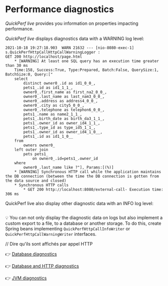 # Performance diagnostics

_QuickPerf live_ provides you information on properties impacting performance.

_QuickPerf live_ displays diagnostics data with a WARNING log level:
```
2021-10-18 19:27:18.903  WARN 21632 --- [nio-8080-exec-1] s.QuickPerfHttpCallHttpCallWarningLogger : 
GET 200 http://localhost/page.html
	* [WARNING] At least one SQL query has an execution time greater than 30 ms
	Time:158, Success:True, Type:Prepared, Batch:False, QuerySize:1, BatchSize:0, Query:["
    select
        distinct owner0_.id as id1_0_0_,
        pets1_.id as id1_1_1_,
        owner0_.first_name as first_na2_0_0_,
        owner0_.last_name as last_nam3_0_0_,
        owner0_.address as address4_0_0_,
        owner0_.city as city5_0_0_,
        owner0_.telephone as telephon6_0_0_,
        pets1_.name as name2_1_1_,
        pets1_.birth_date as birth_da3_1_1_,
        pets1_.owner_id as owner_id4_1_1_,
        pets1_.type_id as type_id5_1_1_,
        pets1_.owner_id as owner_id4_1_0__,
        pets1_.id as id1_1_0__ 
    from
        owners owner0_ 
    left outer join
        pets pets1_ 
            on owner0_.id=pets1_.owner_id 
    where
        owner0_.last_name like ?"], Params:[(%)]
	* [WARNING] Synchronous HTTP call while the application maintains the DB connection (between the time the DB connection is gotten from the data source and closed)
	* Synchronous HTTP calls
		* GET 200 http://localhost:8080/external-call- Execution time: 306 ms
```

QuickPerf live also display other diagnostic data with an INFO log level:
```

```

:bulb: You can not only display the diagnostic data on logs but also implement a custom export to a file, to a database or another storage. 
To do this, create Spring beans implementing ```QuickPerfHttpCallInfoWriter``` or ```QuickPerfHttpCallWarningWriter``` interfaces.


// Dire qu'ils sont affichés par appel HTTP

:point_right: [Database diagnostics](./database_diagnostics.md)

:point_right: [Database and HTTP diagnostics](./database_and_http_diagnostics.md)

:point_right: [JVM diagnostics](./jvm_diagnostics.md)
